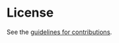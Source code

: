 # License

See the
[guidelines for contributions](https://github.com/bemasc/dnssec-strict-mode/blob/main/CONTRIBUTING.md).
